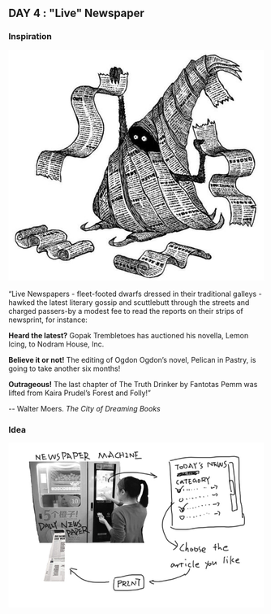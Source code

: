 ## DAY 4 : "Live" Newspaper
### Inspiration
![news](00115.jpg)

“Live Newspapers - fleet-footed dwarfs dressed in their traditional galleys - hawked the latest literary gossip and scuttlebutt through the streets and charged passers-by a modest fee to read the reports on their strips of newsprint, for instance:

**Heard the latest?** Gopak Trembletoes has auctioned his novella, Lemon Icing, to Nodram House, Inc.

**Believe it or not!** The editing of Ogdon Ogdon’s novel, Pelican in Pastry, is going to take another six months!

**Outrageous!** The last chapter of The Truth Drinker by Fantotas Pemm was lifted from Kaira Prudel’s Forest and Folly!”

-- Walter Moers. *The City of Dreaming Books*

### Idea
![nesws](news.jpg)
